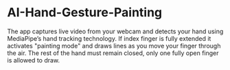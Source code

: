 # AI-Hand-Gesture-Painting
The app captures live video from your webcam and detects your hand using MediaPipe’s hand tracking technology. If index finger is fully extended it activates "painting mode" and draws lines as you move your finger through the air. The rest of the hand must remain closed, only one fully open finger is allowed to draw.
